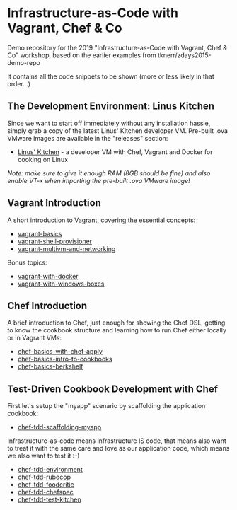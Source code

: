 
# Infrastructure-as-Code with Vagrant, Chef & Co

Demo repository for the 2019 "Infrastructure-as-Code with Vagrant, Chef & Co" workshop,
based on the earlier examples from tknerr/zdays2015-demo-repo

It contains all the code snippets to be shown (more or less likely in that order...)

## The Development Environment: Linus Kitchen

Since we want to start off immediately without any installation hassle, simply grab a copy of the latest Linus' Kitchen developer VM. Pre-built .ova VMware images are available in the "releases" section:

 * [Linus' Kitchen](https://github.com/tknerr/linus-kitchen/releases) - a developer VM with Chef, Vagrant and Docker for cooking on Linux

*Note: make sure to give it enough RAM (8GB should be fine) and also enable VT-x when importing the pre-built .ova VMware image!*

## Vagrant Introduction

A short introduction to Vagrant, covering the essential concepts:

 * [vagrant-basics](./vagrant-basics)
 * [vagrant-shell-provisioner](./vagrant-shell-provisioner)
 * [vagrant-multivm-and-networking](./vagrant-multivm-and-networking)

Bonus topics:

 * [vagrant-with-docker](./vagrant-with-docker)
 * [vagrant-with-windows-boxes](./vagrant-with-windows-boxes)

## Chef Introduction

A brief introduction to Chef, just enough for showing the Chef DSL, getting to know the cookbook structure
and learning how to run Chef either locally or in Vagrant VMs:

 * [chef-basics-with-chef-apply](./chef-basics-with-chef-apply)
 * [chef-basics-intro-to-cookbooks](./chef-basics-intro-to-cookbooks)
 * [chef-basics-berkshelf](./chef-basics-berkshelf)

## Test-Driven Cookbook Development with Chef

First let's setup the "myapp" scenario by scaffolding the application cookbook:

* [chef-tdd-scaffolding-myapp](./chef-tdd-scaffolding-myapp)

Infrastructure-as-code means infrastructure IS code, that means also want to treat it
with the same care and love as our application code, which means we also want to test it :-)

 * [chef-tdd-environment](./chef-tdd-environment)
 * [chef-tdd-rubocop](./chef-tdd-rubocop)
 * [chef-tdd-foodcritic](./chef-tdd-foodcritic)
 * [chef-tdd-chefspec](./chef-tdd-chefspec)
 * [chef-tdd-test-kitchen](./chef-tdd-test-kitchen)
